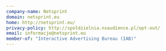 ```yaml
---
company-name: Netsprint
domain: netsprint.eu
home: http://netsprint.eu/
privacy-policy: http://spoldzielnia.nsaudience.pl/opt-out/
email: informacje@netsprint.eu
member-of: "Interactive Advertising Bureau (IAB)"
---
```




